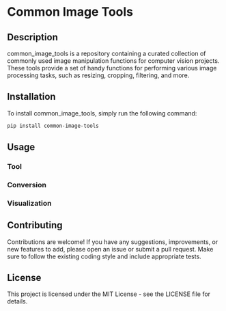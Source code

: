 # Common Image Tools

## Description
common_image_tools is a repository containing a curated collection of commonly used image manipulation functions for 
computer vision projects. These tools provide a set of handy functions for performing various image processing tasks, 
such as resizing, cropping, filtering, and more.

## Installation
To install common_image_tools, simply run the following command:
```bash
pip install common-image-tools
```

## Usage

### Tool

### Conversion

### Visualization


## Contributing
Contributions are welcome! If you have any suggestions, improvements, or new features to add, please open an issue or 
submit a pull request. Make sure to follow the existing coding style and include appropriate tests.

## License
This project is licensed under the MIT License - see the LICENSE file for details.